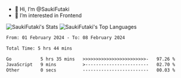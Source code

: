 - 👋 Hi, I’m @SaukiFutaki
- 👀 I’m interested in Frontend

<!---
SaukiFutaki/SaukiFutaki is a ✨ special ✨ repository because its README.md (this file) appears on your GitHub profile.
You can click the Preview link to take a look at your changes.
--->

![SaukiFutaki's Stats](https://github-readme-stats.vercel.app/api?username=SaukiFutaki&theme=react&show_icons=true&hide_border=true&count_private=true)
![SaukiFutaki's Top Languages](https://github-readme-stats.vercel.app/api/top-langs/?username=SaukiFutaki&theme=react&show_icons=true&hide_border=true&layout=compact)

<!--START_SECTION:waka-->

```txt
From: 01 February 2024 - To: 08 February 2024

Total Time: 5 hrs 44 mins

Go           5 hrs 35 mins   >>>>>>>>>>>>>>>>>>>>>>>>-   97.26 %
JavaScript   9 mins          >------------------------   02.70 %
Other        0 secs          -------------------------   00.03 %
```

<!--END_SECTION:waka-->
